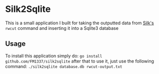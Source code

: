 # Silk2Sqlite

  

This is a small application I built for taking the outputted data from [Silk's](https://tools.netsa.cert.org/silk/index.html) ``rwcut`` command and inserting it into a Sqlite3 database

  

## Usage
To install this application simply do:
``go install github.com/FM1337/silk2sqlite``
after that to use it, just use the following command:
``./silk2sqlite database.db rwcut-output.txt``
